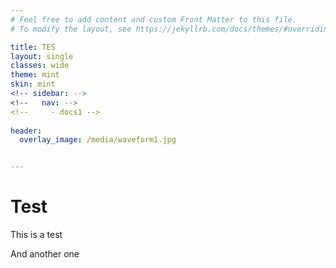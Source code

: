```yaml
---
# Feel free to add content and custom Front Matter to this file.
# To modify the layout, see https://jekyllrb.com/docs/themes/#overriding-theme-defaults

title: TES
layout: single
classes: wide
theme: mint
skin: mint
<!-- sidebar: -->
<!--   nav: -->
<!--     - docs1 -->
	
header:
  overlay_image: /media/waveform1.jpg


---
```


# Test

This is a test

And another one

